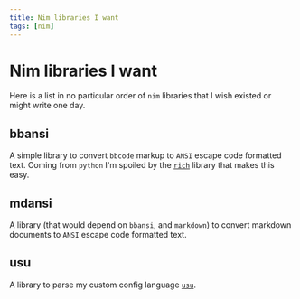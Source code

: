 ```yaml
---
title: Nim libraries I want
tags: [nim]
---
```


# Nim libraries I want

Here is a list in no particular order of `nim` libraries that I wish existed or might write one day.

## bbansi

A simple library to convert `bbcode` markup to `ANSI` escape code formatted text.
Coming from `python` I'm spoiled by the [`rich`](https://github.com/Textualize/rich) library that makes this easy.

## mdansi

A library (that would depend on `bbansi`, and `markdown`) to convert markdown documents
to `ANSI` escape code formatted text.

## usu

A library to parse my custom config language [`usu`](https://github.com/usu-dev).
